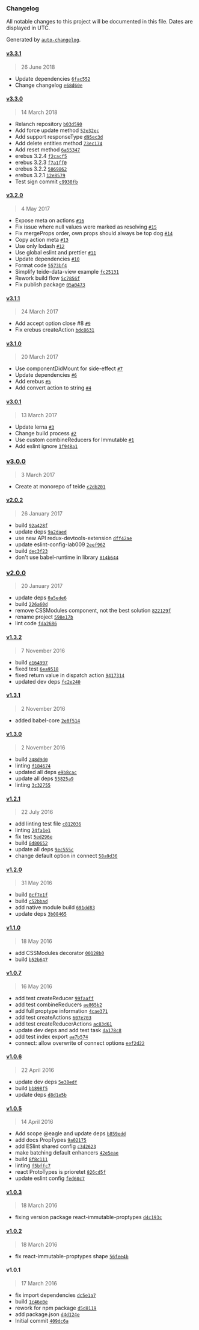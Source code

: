 ### Changelog
All notable changes to this project will be documented in this file. Dates are displayed in UTC.

Generated by [`auto-changelog`](https://github.com/CookPete/auto-changelog).

#### [v3.3.1](https://github.com/lab009/teide/compare/v3.3.0...v3.3.1)
> 26 June 2018
- Update dependencies [`6fac552`](https://github.com/lab009/teide/commit/6fac5522823fed2b2e50eeb6f15ab40747ab9c4b)
- Change changelog [`e68d60e`](https://github.com/lab009/teide/commit/e68d60e936d520720955415e184383856c43685e)

#### [v3.3.0](https://github.com/lab009/teide/compare/v3.2.0...v3.3.0)
> 14 March 2018
- Relanch repository [`b03d590`](https://github.com/lab009/teide/commit/b03d590dbae3d8db916b5596d2ec083cc10ef113)
- Add force update method [`52e32ec`](https://github.com/lab009/teide/commit/52e32ec92017cb5b73555f69e128f46a77634962)
- Add support responseType [`d95ec3d`](https://github.com/lab009/teide/commit/d95ec3d06c4f73745b12fd378b8cc0f9d775fe34)
- Add delete entities method [`73ec174`](https://github.com/lab009/teide/commit/73ec1740e9826aa7b512d1d79d5e9c382d263bb7)
- Add reset method [`6a55347`](https://github.com/lab009/teide/commit/6a553474ccdb1dbf1e0cd0260575d348756f82d1)
- erebus 3.2.4 [`f2cacf5`](https://github.com/lab009/teide/commit/f2cacf5a8395f5e22066d6cb99ae7183e5a0617f)
- erebus 3.2.3 [`f7a1ff0`](https://github.com/lab009/teide/commit/f7a1ff0a787d565e0b13c660c89bc9efbb344bf3)
- erebus 3.2.2 [`5069862`](https://github.com/lab009/teide/commit/506986218ff31c11375d159a556cb7b1d0c6f092)
- erebus 3.2.1 [`12e8579`](https://github.com/lab009/teide/commit/12e8579d62882bce3fafba03bb829ca666627c30)
- Test sign commit [`c9930fb`](https://github.com/lab009/teide/commit/c9930fb058231b1cc947fac64444938ae1dd65d7)

#### [v3.2.0](https://github.com/lab009/teide/compare/v3.1.1...v3.2.0)
> 4 May 2017
- Expose meta on actions [`#16`](https://github.com/lab009/teide/pull/16)
- Fix issue where null values were marked as resolving [`#15`](https://github.com/lab009/teide/pull/15)
- Fix mergeProps order, own props should always be top dog [`#14`](https://github.com/lab009/teide/pull/14)
- Copy action meta [`#13`](https://github.com/lab009/teide/pull/13)
- Use only lodash [`#12`](https://github.com/lab009/teide/pull/12)
- Use global eslint and prettier [`#11`](https://github.com/lab009/teide/pull/11)
- Update dependencies [`#10`](https://github.com/lab009/teide/pull/10)
- Format code [`5573bf4`](https://github.com/lab009/teide/commit/5573bf4ee519bb3003df05b5d856d5f629cc280d)
- Simplify teide-data-view example [`fc25131`](https://github.com/lab009/teide/commit/fc251316e21d66cc41a226ae5c69da37f0e9b74b)
- Rework build flow [`5c7856f`](https://github.com/lab009/teide/commit/5c7856fb9a5a9698fc3be6e5cb4deb02376638b4)
- Fix publish package [`05a0473`](https://github.com/lab009/teide/commit/05a0473cf9365f2a8d0b1cf0f6ac7294ffac8b5f)

#### [v3.1.1](https://github.com/lab009/teide/compare/v3.1.0...v3.1.1)
> 24 March 2017
- Add accept option close #8 [`#9`](https://github.com/lab009/teide/pull/9)
- Fix erebus createAction [`bdc8631`](https://github.com/lab009/teide/commit/bdc8631a7c1c999c67c84d79bef05a13cdd59f3c)

#### [v3.1.0](https://github.com/lab009/teide/compare/v3.0.1...v3.1.0)
> 20 March 2017
- Use componentDidMount for side-effect [`#7`](https://github.com/lab009/teide/pull/7)
- Update dependencies [`#6`](https://github.com/lab009/teide/pull/6)
- Add erebus [`#5`](https://github.com/lab009/teide/pull/5)
- Add convert action to string [`#4`](https://github.com/lab009/teide/pull/4)

#### [v3.0.1](https://github.com/lab009/teide/compare/v3.0.0...v3.0.1)
> 13 March 2017
- Update lerna [`#3`](https://github.com/lab009/teide/pull/3)
- Change build process [`#2`](https://github.com/lab009/teide/pull/2)
- Use custom combineReducers for Immutable [`#1`](https://github.com/lab009/teide/pull/1)
- Add eslint ignore [`1f948a1`](https://github.com/lab009/teide/commit/1f948a1bfdc754daa432bd3428ac695117387682)

### [v3.0.0](https://github.com/lab009/teide/compare/v2.0.2...v3.0.0)
> 3 March 2017
- Create  at monorepo  of teide [`c2db201`](https://github.com/lab009/teide/commit/c2db2013da99a4b34bd0b0dc02331ee6f46f6c81)

#### [v2.0.2](https://github.com/lab009/teide/compare/v2.0.0...v2.0.2)
> 26 January 2017
- build [`92a428f`](https://github.com/lab009/teide/commit/92a428f9c6eed5f1f51822392421bcaf8e134dd9)
- update deps [`9a2daed`](https://github.com/lab009/teide/commit/9a2daede0183fc1e727afa0e3b92e5965fa9ddce)
- use new API redux-devtools-extension [`dff42ae`](https://github.com/lab009/teide/commit/dff42ae05396c75e1b6f47873568477a6f00ccae)
- update eslint-config-lab009 [`2eef962`](https://github.com/lab009/teide/commit/2eef962ccc1fd46c3410dbd4610ba7e40244d763)
- build [`dec3f23`](https://github.com/lab009/teide/commit/dec3f23a91d93c58199d3aab35b4751499dcb52d)
- don't use babel-runtime in library [`814b644`](https://github.com/lab009/teide/commit/814b64403c788aa8605cd87eae0d79b169d4f3c4)

### [v2.0.0](https://github.com/lab009/teide/compare/v1.3.2...v2.0.0)
> 20 January 2017
- update deps [`0a5ede6`](https://github.com/lab009/teide/commit/0a5ede600d2070c0f5ce4cf1eeb2064c37bece05)
- build [`226a60d`](https://github.com/lab009/teide/commit/226a60d5428c9ef595c946d541103d37108de31e)
- remove CSSModules component, not the best solution [`822129f`](https://github.com/lab009/teide/commit/822129fc9b7ed249dd4c178f141ecf8d08ad2be3)
- rename project [`598e17b`](https://github.com/lab009/teide/commit/598e17bb7331189c935d1b4076c1bc797340c360)
- lint code [`fda2686`](https://github.com/lab009/teide/commit/fda268628a706ded275a293cdfc4d4bcb5779707)

#### [v1.3.2](https://github.com/lab009/teide/compare/v1.3.1...v1.3.2)
> 7 November 2016
- build [`e164997`](https://github.com/lab009/teide/commit/e1649971125acef78b829259cd72ad12783471b8)
- fixed test [`6ea9518`](https://github.com/lab009/teide/commit/6ea9518ce14709d114063108e5191a6110f21006)
- fixed return value in dispatch action [`9417314`](https://github.com/lab009/teide/commit/94173143e42b73baa75c756f14004adadce6cb79)
- updated dev deps [`fc2e240`](https://github.com/lab009/teide/commit/fc2e240c8b6ef9e6bab2952c603acbd13917301c)

#### [v1.3.1](https://github.com/lab009/teide/compare/v1.3.0...v1.3.1)
> 2 November 2016
- added babel-core [`2e8f514`](https://github.com/lab009/teide/commit/2e8f5143b0eb7fa83a67c3f38694cfe594de1daf)

#### [v1.3.0](https://github.com/lab009/teide/compare/v1.2.1...v1.3.0)
> 2 November 2016
- build [`248d9d0`](https://github.com/lab009/teide/commit/248d9d0ae03241d7d4ecae64eff321cd123b8dd7)
- linting [`f184674`](https://github.com/lab009/teide/commit/f18467440fc91b671ce92eded0212056623eeaf8)
- updated all deps [`e9b8cac`](https://github.com/lab009/teide/commit/e9b8cac79610b58eb00e6248a3b1e0c280893f9d)
- update all deps [`55825a9`](https://github.com/lab009/teide/commit/55825a928f81e33ccfed59ed65af66890eeb4485)
- linting [`3c32755`](https://github.com/lab009/teide/commit/3c32755b9aecc71cbdc135e00f7920b6ad5beb83)

#### [v1.2.1](https://github.com/lab009/teide/compare/v1.2.0...v1.2.1)
> 22 July 2016
- add linting test file [`c812036`](https://github.com/lab009/teide/commit/c8120365dd9191643df0303432180b78693cdb95)
- linting [`24fa1e1`](https://github.com/lab009/teide/commit/24fa1e13ce91cc7fcdcb4860dd978ccba155f188)
- fix test [`5ed296e`](https://github.com/lab009/teide/commit/5ed296e9dd79dbc701ff6a67257be3eedea24108)
- build [`8d80652`](https://github.com/lab009/teide/commit/8d80652494e69843c2fb43a669f8a528034c0338)
- update all deps [`9ec555c`](https://github.com/lab009/teide/commit/9ec555ce9e3af651fe84688e83ead78d25c6ba41)
- change default option in connect [`58a9d36`](https://github.com/lab009/teide/commit/58a9d36aa567f582452bbcd7187ae47d010496a1)

#### [v1.2.0](https://github.com/lab009/teide/compare/v1.1.0...v1.2.0)
> 31 May 2016
- build [`0cf7e1f`](https://github.com/lab009/teide/commit/0cf7e1f9dd8f0721302d1f63d3aedfd62215bd1e)
- build [`c52bbad`](https://github.com/lab009/teide/commit/c52bbad31480e9d08b6748e765b86c8b83bd6eb1)
- add native module build [`691dd83`](https://github.com/lab009/teide/commit/691dd83fbbc2cc555c7213c8c070d6168b31c309)
- update deps [`3b08465`](https://github.com/lab009/teide/commit/3b08465d57539b69fdf64beb9d96064ad65576bc)

#### [v1.1.0](https://github.com/lab009/teide/compare/v1.0.7...v1.1.0)
> 18 May 2016
- add CSSModules decorator [`00128b0`](https://github.com/lab009/teide/commit/00128b093dea1c10b2f81a4b0106e92b2c13c7c2)
- build [`b52b647`](https://github.com/lab009/teide/commit/b52b647a96ceb3a68f6ad992feee7929f097b86d)

#### [v1.0.7](https://github.com/lab009/teide/compare/v1.0.6...v1.0.7)
> 16 May 2016
- add test createReducer [`99faaff`](https://github.com/lab009/teide/commit/99faaff8882f900596d70cbefae9000f57748fe1)
- add test combineReducers [`ae865b2`](https://github.com/lab009/teide/commit/ae865b293c49fcc4b5f60ece7e26540baed0e25a)
- add full proptype information [`4cae371`](https://github.com/lab009/teide/commit/4cae3712d3b47754f244ed3529a10b0236f9c4f5)
- add test createActions [`607e703`](https://github.com/lab009/teide/commit/607e703f6609655788cccae3ace7706ef6963f98)
-  add test createReducerActions [`ac83d61`](https://github.com/lab009/teide/commit/ac83d61621e9a7cff7edcbcf929d3496192a4b07)
- update dev deps and add test task [`da178c8`](https://github.com/lab009/teide/commit/da178c84b1afafbf34735847746780281325f4ca)
- add test index export [`aa7b574`](https://github.com/lab009/teide/commit/aa7b57484d291fc5ac5443ff13c7c196ac970b82)
- connect: allow overwrite of connect options [`eef2d22`](https://github.com/lab009/teide/commit/eef2d22e7065e0d9d1b5c3c9846cb0ed27eae765)

#### [v1.0.6](https://github.com/lab009/teide/compare/v1.0.5...v1.0.6)
> 22 April 2016
- update dev deps [`5e38edf`](https://github.com/lab009/teide/commit/5e38edf0bc1a003103b8245b89cc85607f87d945)
- build [`b1898f5`](https://github.com/lab009/teide/commit/b1898f52ec0722f4b12500c14b0a72a091ccb9cb)
- update deps [`d8d1e5b`](https://github.com/lab009/teide/commit/d8d1e5b4e52bcb7a8660d4d1a1d54bc927d6ab72)

#### [v1.0.5](https://github.com/lab009/teide/compare/v1.0.3...v1.0.5)
> 14 April 2016
- Add scope @eagle and update deps [`b859edd`](https://github.com/lab009/teide/commit/b859edd2c7e3631a8b65c58d103f9d603390b163)
- add docs PropTypes [`9a02175`](https://github.com/lab009/teide/commit/9a02175d0842f453d18e5c304b0f464e3852299a)
- add ESlint shared config [`c3d2623`](https://github.com/lab009/teide/commit/c3d26237ec14cceffa8951f4f4c89b19b3f8b961)
- make batching default enhancers [`42e5eae`](https://github.com/lab009/teide/commit/42e5eae94ec131aed4a0aa203678935380e0f42f)
- build [`8f8c111`](https://github.com/lab009/teide/commit/8f8c11183fb5c87f09416b4e2058a9d191f42820)
- linting [`f5bffc7`](https://github.com/lab009/teide/commit/f5bffc780bccc409f48bcb2ad8bbe11b7893c480)
- react ProtoTypes is prioretet [`826cd5f`](https://github.com/lab009/teide/commit/826cd5f72ae7c8b9a9f14b9ef1224798def9969f)
- update eslint config [`fed60c7`](https://github.com/lab009/teide/commit/fed60c733c44441400c497e6e4d0ab6b7e093bd8)

#### [v1.0.3](https://github.com/lab009/teide/compare/v1.0.2...v1.0.3)
> 18 March 2016
- fixing version package react-immutable-proptypes [`d4c193c`](https://github.com/lab009/teide/commit/d4c193c0babe7c9882a0db167336ce610ed18bea)

#### [v1.0.2](https://github.com/lab009/teide/compare/v1.0.1...v1.0.2)
> 18 March 2016
- fix react-immutable-proptypes shape [`56fee4b`](https://github.com/lab009/teide/commit/56fee4bfa6b5049f4914905a30ff32bf03e81910)

#### v1.0.1
> 17 March 2016
- fix import dependencies [`dc5e1a7`](https://github.com/lab009/teide/commit/dc5e1a7a398f2ecc20ca39d10952d60e1be137aa)
- build [`1c46e0e`](https://github.com/lab009/teide/commit/1c46e0e8ac7d06b35d8f08600f9376cade27b302)
- rework for npm package [`d5d8119`](https://github.com/lab009/teide/commit/d5d8119dbb0d78ed8e89aa049109f95d9ce0e957)
- add package.json [`d4d124e`](https://github.com/lab009/teide/commit/d4d124e2cbae86d75696b0e3299e2a7b9a80c627)
- Initial commit [`409dc6a`](https://github.com/lab009/teide/commit/409dc6ae698f9d226dd390c7dacae67097d83e2e)

